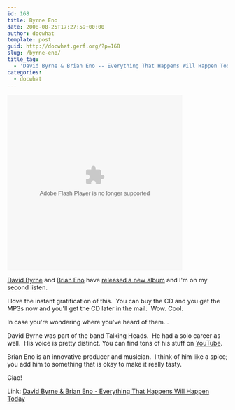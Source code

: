 ```yaml
---
id: 168
title: Byrne Eno
date: 2008-08-25T17:27:59+00:00
author: docwhat
template: post
guid: http://docwhat.gerf.org/?p=168
slug: /byrne-eno/
title_tag:
  - 'David Byrne & Brian Eno -- Everything That Happens Will Happen Today'
categories:
  - docwhat
---
```

<object classid="clsid:d27cdb6e-ae6d-11cf-96b8-444553540000" width="400" height="400" codebase="http://download.macromedia.com/pub/shockwave/cabs/flash/swflash.cab#version=6,0,40,0"><param name="id" value="TSBundleWidget" /><param name="allowScriptAccess" value="always" /><param name="allowfullscreen" value="true" /><param name="quality" value="high" /><param name="flashvars" value="campaign_id=6001&amp;baseurl=http://app.topspin.net&amp;width=400&amp;height=400&amp;configurl=http://bits-0.topspin.net/u/byrne/album_config_6001.xml&amp;autoplay=false" /><param name="src" value="http://bits-0.topspin.net/u/byrne/TSBundleWidget.swf?rootPath=https://app.topspin.net&amp;showTrace=false&amp;campaign_id=6001" /><embed id="TSBundleWidget" type="application/x-shockwave-flash" width="400" height="400" src="http://bits-0.topspin.net/u/byrne/TSBundleWidget.swf?rootPath=https://app.topspin.net&amp;showTrace=false&amp;campaign_id=6001" flashvars="campaign_id=6001&amp;baseurl=http://app.topspin.net&amp;width=400&amp;height=400&amp;configurl=http://bits-0.topspin.net/u/byrne/album_config_6001.xml&amp;autoplay=false" quality="high" allowfullscreen="true" allowscriptaccess="always"></embed></object>

<a title="David Byrne's homepage" href="http://www.davidbyrne.com/">David Byrne</a> and <a title="Brian Eno's homepage" href="http://music.hyperreal.org/artists/brian_eno/">Brian Eno</a> have <a href="http://everythingthathappens.com/">released a new album</a> and I'm on my second listen.

<!-- more -->I love the instant gratification of this.  You can buy the CD and you get the MP3s now and you'll get the CD later in the mail.  Wow. Cool.

In case you're wondering where you've heard of them...

David Byrne was part of the band Talking Heads.  He had a solo career as well.  His voice is pretty distinct. You can find tons of his stuff on <a href="http://www.youtube.com/results?search_query=david+byrne+video&amp;search_type=&amp;aq=-1&amp;oq=david+byrne+vide">YouTube</a>.

Brian Eno is an innovative producer and musician.  I think of him like a spice; you add him to something that is okay to make it really tasty.

Ciao!

Link: <a href="http://everythingthathappens.com/">David Byrne &amp; Brian Eno - Everything That Happens Will Happen Today</a>